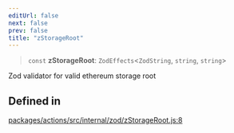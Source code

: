 ```yaml
---
editUrl: false
next: false
prev: false
title: "zStorageRoot"
---
```


> `const` **zStorageRoot**: `ZodEffects`\<`ZodString`, `string`, `string`\>

Zod validator for valid ethereum storage root

## Defined in

[packages/actions/src/internal/zod/zStorageRoot.js:8](https://github.com/qbzzt/tevm-monorepo/blob/main/packages/actions/src/internal/zod/zStorageRoot.js#L8)
